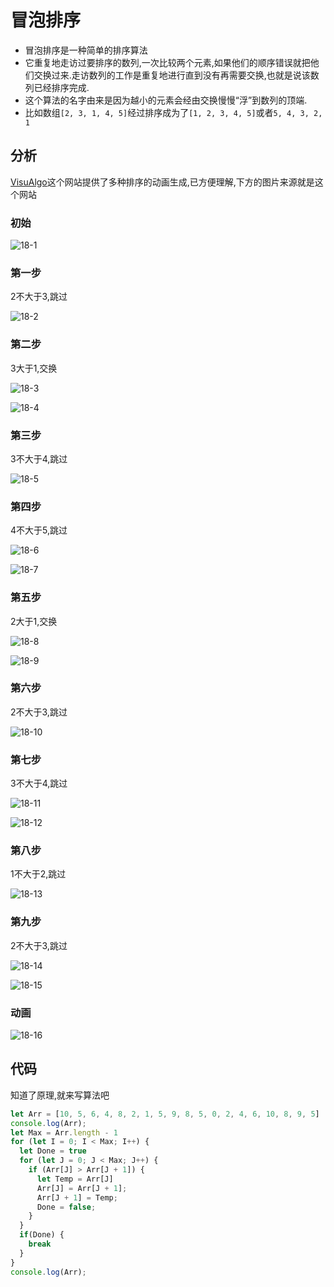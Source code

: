# 冒泡排序

* 冒泡排序是一种简单的排序算法
* 它重复地走访过要排序的数列,一次比较两个元素,如果他们的顺序错误就把他们交换过来.走访数列的工作是重复地进行直到没有再需要交换,也就是说该数列已经排序完成.
* 这个算法的名字由来是因为越小的元素会经由交换慢慢“浮”到数列的顶端.
* 比如数组`[2, 3, 1, 4, 5]`经过排序成为了`[1, 2, 3, 4, 5]`或者`5, 4, 3, 2, 1`

## 分析

[VisuAlgo](https://visualgo.net/zh/sorting)这个网站提供了多种排序的动画生成,已方便理解,下方的图片来源就是这个网站

### 初始

![18-1](assets/18-1.png)

### 第一步

2不大于3,跳过

![18-2](assets/18-2.png)

### 第二步

3大于1,交换

![18-3](assets/18-3.png)

![18-4](assets/18-4.png)

### 第三步

3不大于4,跳过

![18-5](assets/18-5.png)

### 第四步

4不大于5,跳过

![18-6](assets/18-6.png)

![18-7](assets/18-7.png)

### 第五步

2大于1,交换

![18-8](assets/18-8.png)

![18-9](assets/18-9.png)

### 第六步

2不大于3,跳过

![18-10](assets/18-10.png)

### 第七步

3不大于4,跳过

![18-11](assets/18-11.png)

![18-12](assets/18-12.png)

### 第八步

1不大于2,跳过

![18-13](assets/18-13.png)

### 第九步

2不大于3,跳过

![18-14](assets/18-14.png)

![18-15](assets/18-15.png)

### 动画

![18-16](assets/18-16.gif)

## 代码

知道了原理,就来写算法吧

```js
let Arr = [10, 5, 6, 4, 8, 2, 1, 5, 9, 8, 5, 0, 2, 4, 6, 10, 8, 9, 5]
console.log(Arr);
let Max = Arr.length - 1
for (let I = 0; I < Max; I++) {
  let Done = true
  for (let J = 0; J < Max; J++) {
    if (Arr[J] > Arr[J + 1]) {
      let Temp = Arr[J]
      Arr[J] = Arr[J + 1];
      Arr[J + 1] = Temp;
      Done = false;
    }
  }
  if(Done) {
    break
  }
}
console.log(Arr);
```

